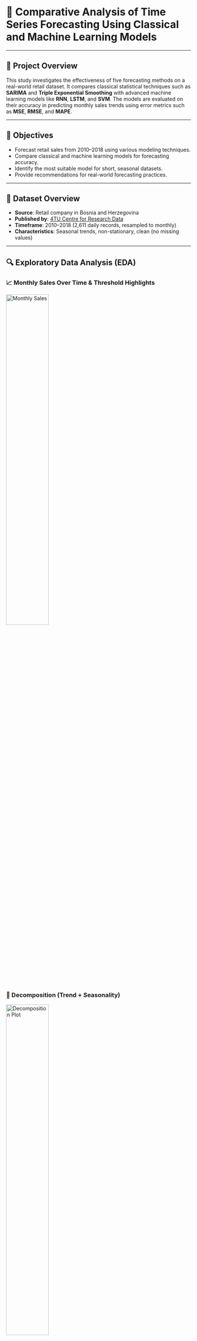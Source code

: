 # 🧠 Comparative Analysis of Time Series Forecasting Using Classical and Machine Learning Models
---

## 📘 Project Overview

This study investigates the effectiveness of five forecasting methods on a real-world retail dataset. It compares classical statistical techniques such as **SARIMA** and **Triple Exponential Smoothing** with advanced machine learning models like **RNN**, **LSTM**, and **SVM**. The models are evaluated on their accuracy in predicting monthly sales trends using error metrics such as **MSE**, **RMSE**, and **MAPE**.

---

## 🎯 Objectives

- Forecast retail sales from 2010–2018 using various modeling techniques.
- Compare classical and machine learning models for forecasting accuracy.
- Identify the most suitable model for short, seasonal datasets.
- Provide recommendations for real-world forecasting practices.

---

## 🧾 Dataset Overview

- **Source**: Retail company in Bosnia and Herzegovina  
- **Published by**: [4TU Centre for Research Data](https://data.4tu.nl/datasets/8f5339ce-4b89-43e3-92cc-40adcb565a9a/1)  
- **Timeframe**: 2010–2018 (2,611 daily records, resampled to monthly)  
- **Characteristics**: Seasonal trends, non-stationary, clean (no missing values)

---
## 🔍 Exploratory Data Analysis (EDA)

### 📈 Monthly Sales Over Time & Threshold Highlights

<p align="left">
  <img src="https://github.com/user-attachments/assets/64fed17d-2581-4049-8244-d5bbd63e75f5" alt="Monthly Sales" width="48%">
</p>

### 🔄 Decomposition (Trend + Seasonality)

<p align="left">
  <img src="https://github.com/user-attachments/assets/06526244-1086-44c3-b9f4-11c439017be0" alt="Decomposition Plot" width="48%">
</p>

### 📦 Monthly Boxplot

<p align="left">
  <img src="https://github.com/user-attachments/assets/f11af21d-9d37-42fa-9e7e-5d39b09543e2" alt="Monthly Boxplot" width="48%">
</p>

### 📊 Distribution of Sales

<p align="left">
  <img src="https://github.com/user-attachments/assets/775edfcb-c7e3-481c-bcec-1aa0ebf36e2c" alt="Sales Distribution Histogram" width="48%">
</p>

These plots helped identify a strong seasonal pattern and upward sales trend, guiding model selection and feature engineering.

---

## 🛠️ Models Used

### 📉 Classical Models
- **SARIMA**: Seasonal Auto-Regressive Integrated Moving Average, auto-tuned via `auto_arima`.
- **Triple Exponential Smoothing**: Holt-Winters method for modeling trend and seasonality.

### 🤖 Machine Learning Models
- **RNN**: 2-layer sequential model using `SimpleRNN` and dropout layers (Keras).
- **LSTM**: 3-layer deep architecture with memory cells, dropout regularization, and `Adam` optimizer.
- **SVM (SVR)**: RBF kernel with hyperparameter optimization using GridSearchCV.

---

## 📐 Model Performance Summary

| Model                     | MSE             | RMSE     | MAPE   |
|--------------------------|-----------------|----------|--------|
| **SARIMA**               | 47.9B           | 218,916  | **7.06%**  |
| Triple Exponential       | 51.9B           | 227,827  | 7.84%  |
| RNN                      | 53.8B           | 231,986  | 8.23%  |
| LSTM                     | 80.4B           | 283,671  | 8.82%  |
| SVM                      | 81.2B           | 284,986  | 10.52% |

---

## 🔑 Key Findings

### 🥇 1. SARIMA Was the Best Overall Performer
- Achieved the **lowest error metrics** (MSE: 47.9B, RMSE: 218,916, MAPE: 7.06%).
- Effectively captured **seasonal patterns and trends**, especially after ensuring stationarity.
- Required minimal data preprocessing when automated parameter selection (`auto_arima`) was used.
<p align="center">
  <img src="https://github.com/user-attachments/assets/fa87c5a5-c1e1-43a9-a0cf-273ac75f48a7" width="50%" />
</p>
<p align="center"><strong>Figure: SARIME model forecasting </strong></p>

### 🔁 2. Triple Exponential Smoothing Was a Strong Traditional Competitor
- Second-best performance (MAPE: 7.84%).
- Fast and computationally efficient.
- Slightly underperformed during rapid growth periods.
<p align="center">
  <img src="https://github.com/user-attachments/assets/d763c1f0-560d-4ed9-9e3d-119a6e2e7616" width="50%" />
</p>
<p align="center"><strong>Figure: Triple Exponential Smoothing Forecasting </strong></p>
### 🧠 3. RNN and LSTM Faced Challenges with Small Datasets
- **RNN** had a MAPE of 8.23%
- **LSTM** had a MAPE of 8.82%
- Forecasts often **too smooth**, missing seasonal signals.
- High computational cost with **limited gain**.
<div style="display: flex; justify-content: center; align-items: center; gap: 40px;">
  <div style="text-align: center;">
    <img src="https://github.com/user-attachments/assets/ddb29c27-2451-41ce-bb05-427b6fcfc9ab" width="300px" />
    <p><strong>Figure: RNN model forecasting</strong></p>
  </div>
  <div style="text-align: center;">
    <img src="https://github.com/user-attachments/assets/b14a09cb-ec42-4755-b826-f6b0e3d2fcbf" width="300px" />
    <p><strong>Figure: LSTM model forecasting</strong></p>
  </div>
</div>

### ⚠️ 4. SVM Was the Least Accurate
- MAPE: **10.52%**.
- Misrepresented both dips and spikes.
- Not suitable for univariate time series without engineered features.
<p align="center">
  <img src="https://github.com/user-attachments/assets/01482c01-545c-4832-9a0d-3fb9e93f1e47" width="50%" />
</p>
<p align="center"><strong>Figure: SVM model forecasting </strong></p>

### 📊 5. Classical Models Outperformed Machine Learning on Small Seasonal Data
- Demonstrated that **complexity ≠ accuracy**.
- In short, seasonal datasets, simpler statistical methods **performed best**.
<p align="center">
  <img src="https://github.com/user-attachments/assets/2f283777-23f0-4416-9b5a-f9dc2a865a81" width="50%" />
</p>
<p align="center"><strong>Figure: Comparison of Forecasting Models (only forecasted period) </strong></p>

---

## 🚧 Challenges Faced

- Parameter tuning (SARIMA, SVR) required careful optimization.
- Neural networks underfit due to limited sequence data.
- Ensuring data stationarity for classical models was critical.

---

## 📈 Visual Summary

### 🔍 Model Accuracy Comparison
<p align="left">
  <img src="https://github.com/user-attachments/assets/29af14ea-7593-48ad-8462-ffe1f78d1557" >
</p>
<p align="center"><strong>Figure: Performance comparison of all models </strong></p>
---

## 🧪 How to Run This Project

```bash
# Clone the repository
git clone https://https://github.com/mizanur-ds/Comparative_Analysis_of_Time_Series_Forecasting_Using_Statistical_Methods_-_Machine_Learning_Models.git
Comparative_Analysis_of_Time_Series_Forecasting_Using_Statistical_Methods_-_Machine_Learning_Models

# Create a virtual environment
python -m venv venv
source venv/bin/activate  # or venv\Scripts\activate on Windows

# Install dependencies
pip install -r requirements.txt

# Launch Jupyter
jupyter notebook
